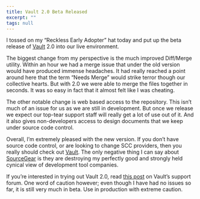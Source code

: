```yaml
---
title: Vault 2.0 Beta Released
excerpt: ""
tags: null
---
```

<div class=Section1>
I tossed on my &#8220;Reckless Early Adopter&#8221; hat today and put up the beta release of <a href="http://www.sourcegear.com/vault" target=_blank>Vault</a> 2.0 into our live environment.

The biggest change from my perspective is the much improved Diff/Merge utility. Within an hour we had a merge issue that under the old version would have produced immense headaches. It had really reached a point around here that the term &#8220;Needs Merge&#8221; would strike terror though our collective hearts. But with 2.0 we were able to merge the files together in seconds. It was so easy in fact that it almost felt like I was cheating.

The other notable change is web based access to the repository. This isn&#8217;t much of an issue for us as we are still in development. But once we release we expect our top-tear support staff will really get a lot of use out of it. And it also gives non-developers access to design documents that we keep under source code control.

Overall, I&#8217;m extremely pleased with the new version. If you don&#8217;t have source code control, or are looking to change SCC providers, then you really should check out <a href="http://www.sourcegear.com/vault" target=_blank>Vault</a>. The only negative thing I can say about <a href="http://www.sourcegear.com/" target=_blank>SourceGear</a> is they are destroying my perfectly good and strongly held cynical view of development tool companies.

If you&#8217;re interested in trying out Vault 2.0, read <a href="http://support.sourcegear.com/viewtopic.php?t=40" target=_blank>this post</a> on Vault&#8217;s support forum. One word of caution however; even though I have had no issues so far, it is still very much in beta. Use in production with extreme caution.
</div>